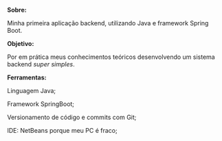 **Sobre:**

Minha primeira aplicação backend, utilizando Java e framework Spring Boot.

**Objetivo:**

Por em prática meus conhecimentos teóricos desenvolvendo um sistema backend *super simples*.

**Ferramentas:**

Linguagem Java;

Framework SpringBoot;

Versionamento de código e commits com Git;

IDE: NetBeans porque meu PC é fraco;

